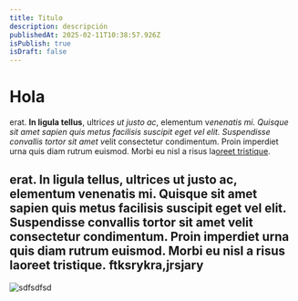 ```yaml
---
title: Titulo
description: descripción
publishedAt: 2025-02-11T10:38:57.926Z
isPublish: true
isDraft: false
---
```

# **H﻿ola**

erat. **In ligula tellus**, ultri*ces ut justo ac*, elementum v*enenatis mi. Quisque sit amet sapien quis metus facilisis suscipit eget vel elit. Suspendisse convallis tortor sit amet v*elit consectetur condimentum. Proin imperdiet urna quis diam rutrum euismod. Morbi eu nisl a risus la[oreet tristique](sffhasrhsahjr<wj). 

## erat. In ligula tellus, ultrices ut justo ac, elementum venenatis mi. Quisque sit amet sapien quis metus facilisis suscipit eget vel elit. Suspendisse convallis tortor sit amet velit consectetur condimentum. Proin imperdiet urna quis diam rutrum euismod. Morbi eu nisl a risus laoreet tristique. ftksrykra,jrsjary

![sdfsdfsd](/images/screenshot-2025-02-11-113836.png "sdfdsfsd")